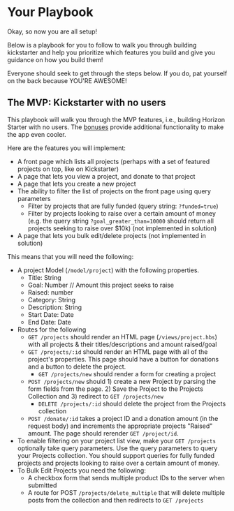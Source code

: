 # Your Playbook

Okay, so now you are all setup! 

Below is a playbook for you to follow to walk you through building kickstarter
and help you prioritize which features you build and give you guidance on how
you build them! 

Everyone should seek to get through the steps below. If you do, pat yourself on
the back because YOU'RE AWESOME!

## The MVP: Kickstarter with no users 

This playbook will walk you through the MVP features, i.e., building Horizon
Starter with no users. The [bonuses](./README.md#bonus-challenges) provide
additional functionality to make the app even cooler.

Here are the features you will implement: 

- A front page which lists all projects (perhaps with a set of featured projects
  on top, like on Kickstarter)
- A page that lets you view a project, and donate to that project
- A page that lets you create a new project
- The ability to filter the list of projects on the front page using query
  parameters
  - Filter by projects that are fully funded (query string: `?funded=true`)
  - Filter by projects looking to raise over a certain amount of money (e.g. the
    query string `?goal_greater_than=10000` should return all projects seeking
    to raise over $10k) (not implemented in solution)
- A page that lets you bulk edit/delete projects (not implemented in
  solution)

This means that you will need the following: 

- A project Model (`/model/project`) with the following properties.
	- Title: String
	- Goal: Number // Amount this project seeks to raise
	- Raised: number
	- Category: String
    - Description: String  
    - Start Date: Date
    - End Date: Date
- Routes for the following
  - `GET /projects` should render an HTML page (`/views/project.hbs`) with all
    projects & their titles/descriptions and amount raised/goal
  - `GET /projects/:id` should render an HTML page with all of the project's
    properties. This page should have a button for donations and a button to
    delete the project.
	- `GET /projects/new` should render a form for creating a project
  - `POST /projects/new` should 1) create a new Project by parsing the form
    fields from the page. 2) Save the Project to the Projects Collection and 3)
    redirect to `GET /projects/new`
	- `DELETE /projects/:id` should delete the project from the Projects collection
  - `POST /donate/:id` takes a project ID and a donation amount (in the request
    body) and increments the appropriate projects "Raised" amount. The page
    should rerender `GET /project/id`. 
- To enable filtering on your project list view, make your `GET /projects`
  optionally take query parameters. Use the query parameters to query your
  Projects collection. You should support queries for fully funded projects and
  projects looking to raise over a certain amount of money. 
- To Bulk Edit Projects you need the following:
	- A checkbox form that sends multiple product IDs to the server when submitted
  - A route for POST `/projects/delete_multiple` that will delete multiple posts
    from the collection and then redirects to `GET /projects`
